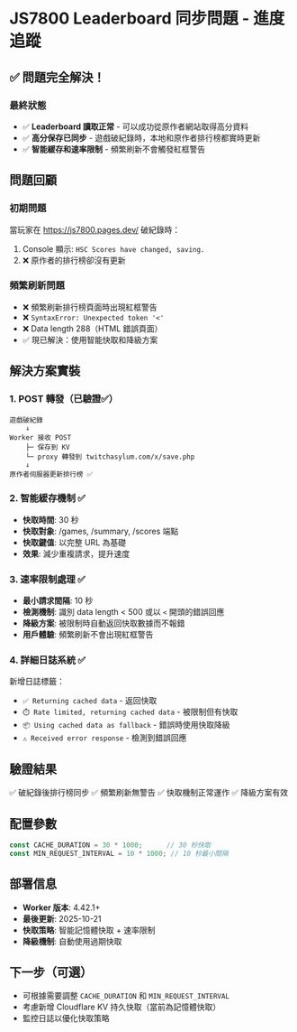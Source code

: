 # JS7800 Leaderboard 同步問題 - 進度追蹤

## ✅ 問題完全解決！

### 最終狀態
- ✅ **Leaderboard 讀取正常** - 可以成功從原作者網站取得高分資料
- ✅ **高分保存已同步** - 遊戲破紀錄時，本地和原作者排行榜都實時更新
- ✅ **智能緩存和速率限制** - 頻繁刷新不會觸發紅框警告

## 問題回顧
### 初期問題
當玩家在 https://js7800.pages.dev/ 破紀錄時：
1. Console 顯示: `HSC Scores have changed, saving.`
2. ❌ 原作者的排行榜卻沒有更新

### 頻繁刷新問題
- ❌ 頻繁刷新排行榜頁面時出現紅框警告
- ❌ `SyntaxError: Unexpected token '<'` 
- ❌ Data length 288（HTML 錯誤頁面）
- ✅ 現已解決：使用智能快取和降級方案

## 解決方案實裝

### 1. POST 轉發（已驗證✅）
```
遊戲破紀錄
    ↓
Worker 接收 POST
    ├─ 保存到 KV
    └─ proxy 轉發到 twitchasylum.com/x/save.php
    ↓
原作者伺服器更新排行榜 ✅
```

### 2. 智能緩存機制 ✅
- **快取時間**: 30 秒
- **快取對象**: /games, /summary, /scores 端點
- **快取鍵值**: 以完整 URL 為基礎
- **效果**: 減少重複請求，提升速度

### 3. 速率限制處理 ✅
- **最小請求間隔**: 10 秒
- **檢測機制**: 識別 data length < 500 或以 `<` 開頭的錯誤回應
- **降級方案**: 被限制時自動返回快取數據而不報錯
- **用戶體驗**: 頻繁刷新不會出現紅框警告

### 4. 詳細日誌系統 ✅
新增日誌標籤：
- `✅ Returning cached data` - 返回快取
- `⏱️ Rate limited, returning cached data` - 被限制但有快取
- `📦 Using cached data as fallback` - 錯誤時使用快取降級
- `⚠️ Received error response` - 檢測到錯誤回應

## 驗證結果
✅ 破紀錄後排行榜同步
✅ 頻繁刷新無警告
✅ 快取機制正常運作
✅ 降級方案有效

## 配置參數
```javascript
const CACHE_DURATION = 30 * 1000;      // 30 秒快取
const MIN_REQUEST_INTERVAL = 10 * 1000; // 10 秒最小間隔
```

## 部署信息
- **Worker 版本**: 4.42.1+
- **最後更新**: 2025-10-21
- **快取策略**: 智能記憶體快取 + 速率限制
- **降級機制**: 自動使用過期快取

## 下一步（可選）
- 可根據需要調整 `CACHE_DURATION` 和 `MIN_REQUEST_INTERVAL`
- 考慮新增 Cloudflare KV 持久快取（當前為記憶體快取）
- 監控日誌以優化快取策略

